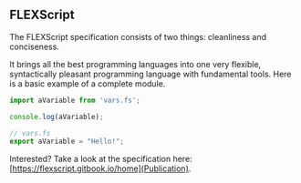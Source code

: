 ## FLEXScript
The FLEXScript specification consists of two things: cleanliness and conciseness.

It brings all the best programming languages into one very flexible, syntactically pleasant programming language with fundamental tools.  Here is a basic example of a complete module.

```javascript
import aVariable from 'vars.fs';

console.log(aVariable);
```
```javascript
// vars.fs
export aVariable = "Hello!";
```
Interested?  Take a look at the specification here: [https://flexscript.gitbook.io/home](Publication).
